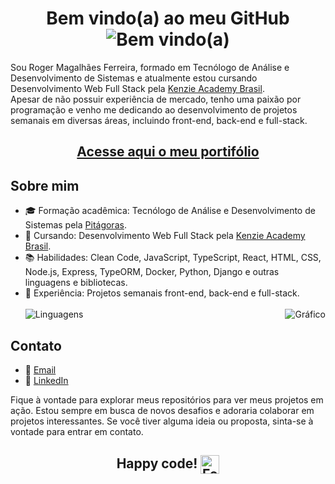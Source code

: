 <h1 align="center">
  Bem vindo(a) ao meu GitHub<br>
  <img src="https://miro.medium.com/v2/resize:fit:640/1*A6Sl8DS_C6-mYf2KiqvtyA.gif" alt="Bem vindo(a)">
</h1>


<p>Sou Roger Magalhães Ferreira, formado em Tecnólogo de Análise e Desenvolvimento de Sistemas e atualmente estou cursando Desenvolvimento Web Full Stack pela <a href="https://kenzie.com.br/">Kenzie Academy Brasil</a>.<br> 
Apesar de não possuir experiência de mercado, tenho uma paixão por programação e venho me dedicando ao desenvolvimento de projetos semanais em diversas áreas, incluindo front-end, back-end e full-stack.</p>
  
<h2 align="center"><a href="https://portifolio-roger-magalhaes.vercel.app/" >Acesse aqui o meu portifólio</a></h2>

<h2>Sobre mim</h2>
<ul>
  <li>🎓 Formação acadêmica: Tecnólogo de Análise e Desenvolvimento de Sistemas pela <a href="https://www.pitagoras.com.br/">Pitágoras</a>.</li>
  <li>🌱 Cursando: Desenvolvimento Web Full Stack pela <a href="https://kenzie.com.br/">Kenzie Academy Brasil</a>.</li>
  <li>📚 Habilidades: Clean Code, JavaScript, TypeScript, React, HTML, CSS, Node.js, Express, TypeORM, Docker, Python, Django e outras linguagens e bibliotecas.</li>
  <li>💼 Experiência: Projetos semanais front-end, back-end e full-stack.</li>
  <br>
  <img src="https://github-readme-stats.vercel.app/api/top-langs/?username=Rogermferr" alt="Linguagens"><img src="https://github-readme-streak-stats.herokuapp.com/?user=Rogermferr" alt="Gráfico" align="right">
</ul>

<h2>Contato</h2>
<ul>
  <li>📧 <a href="mailto:rogermferr@gmail.com">Email</a></li>
  <li>💼 <a href="https://www.linkedin.com/in/rogermferr/">LinkedIn</a></li>
</ul>

<p>Fique à vontade para explorar meus repositórios para ver meus projetos em ação. Estou sempre em busca de novos desafios e adoraria colaborar em projetos interessantes. Se você tiver alguma ideia ou proposta, sinta-se à vontade para entrar em contato.</p>



<h2 align="center">Happy code! <img src="https://em-content.zobj.net/source/noto-emoji-animations/344/rocket_1f680.gif" alt="Foguete" align="center" width="30"/></h2>

